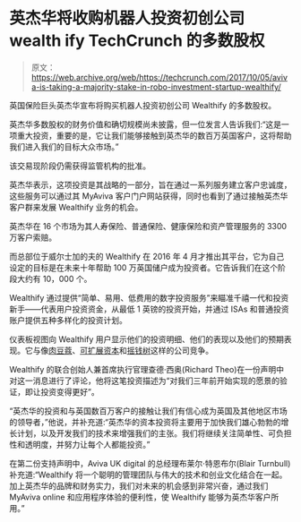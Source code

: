 # 英杰华将收购机器人投资初创公司 wealth ify TechCrunch 的多数股权

> 原文：<https://web.archive.org/web/https://techcrunch.com/2017/10/05/aviva-is-taking-a-majority-stake-in-robo-investment-startup-wealthify/>

英国保险巨头英杰华宣布将购买机器人投资初创公司 Wealthify 的多数股权。

英杰华多数股权的财务价值和确切规模尚未披露，但一位发言人告诉我们:“这是一项重大投资，重要的是，它让我们能够接触到英杰华的数百万英国客户，这将帮助我们进入我们的目标大众市场。”

该交易现阶段仍需获得监管机构的批准。

英杰华表示，这项投资是其战略的一部分，旨在通过一系列服务建立客户忠诚度，这些服务可以通过其 MyAviva 客户门户网站获得，同时也看到了通过接触英杰华客户群来发展 Wealthify 业务的机会。

英杰华在 16 个市场为其人寿保险、普通保险、健康保险和资产管理服务的 3300 万客户索赔。

而总部位于威尔士加的夫的 Wealthify 在 2016 年 4 月才推出其平台，它为自己设定的目标是在未来十年帮助 100 万英国储户成为投资者。它告诉我们在这个阶段大约有 10，000 个。

Wealthify 通过提供“简单、易用、低费用的数字投资服务”来瞄准千禧一代和投资新手——代表用户投资资金，从最低 1 英镑的投资开始，并通过 ISAs 和普通投资账户提供五种多样化的投资计划。

仪表板视图向 Wealthify 用户显示他们的投资明细、他们的表现以及他们的预期表现。它与像[肉豆蔻](https://web.archive.org/web/20221209192406/https://beta.techcrunch.com/2016/11/14/nutmeg-the-uk-digital-wealth-manager-picks-up-further-30m-funding/)、[可扩展资本](https://web.archive.org/web/20221209192406/https://www.crunchbase.com/organization/scalable-capital)和[摇钱树](https://web.archive.org/web/20221209192406/https://www.moneyfarm.com/uk/)这样的公司竞争。

Wealthify 的联合创始人兼首席执行官理查德·西奥(Richard Theo)在一份声明中对这一消息进行了评论，他将这笔投资描述为“对我们三年前开始实现的愿景的验证，即让投资变得更好”。

“英杰华的投资和与英国数百万客户的接触让我们有信心成为英国及其他地区市场的领导者，”他说，并补充道:“英杰华的资本投资将主要用于加快我们雄心勃勃的增长计划，以及开发我们的技术来增强我们的主张。我们将继续关注简单性、可负担性和透明度，并努力让每个人都能投资。”

在第二份支持声明中，Aviva UK digital 的总经理布莱尔·特恩布尔(Blair Turnbull)补充道:“Wealthify 将一个聪明的管理团队与伟大的技术和创业文化结合在一起。加上英杰华的品牌和财务实力，我们对未来的机会感到非常兴奋，通过我们 MyAviva online 和应用程序体验的便利性，使 Wealthify 能够为英杰华客户所用。”